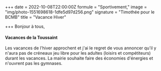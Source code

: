 +++
date = 2022-10-08T22:00:00Z
formule = "Sportivement,"
image = "img/photo-1551698618-1dfe5d97d256.png"
signature = "Timothée pour le BCMB"
title = "Vacance Hiver"

+++
Bonjour à tous,

#### Vacances de la Toussaint

Les vacances de l'hiver approchent et j'ai le regret de vous annoncer qu'il y n'aura pas de créneaux jeu libre pour les adultes (loisirs et compétiteurs) durant les vacances. La mairie souhaite faire des économies d'énergies et n'ouvrent pas les gymnases.